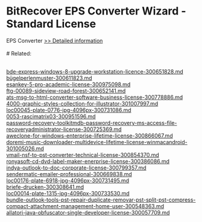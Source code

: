 # BitRecover EPS Converter Wizard - Standard License
EPS Converter
[>> Detailed information](https://secure.shareit.com/shareit/product.html?productid=301014699&affiliateid=200057808)<br/><br/># Related:

<br />[bde-express-windows-8-upgrade-workstation-licence-300651828.md](https://github.com/downloadplanet/downloadplanet/blob/main/bde-express-windows-8-upgrade-workstation-licence-300651828.md)<br />[bügelperlenmuster-300611823.md](https://github.com/downloadplanet/downloadplanet/blob/main/bügelperlenmuster-300611823.md)<br />[esankey-5-pro-academic-license-300975098.md](https://github.com/downloadplanet/downloadplanet/blob/main/esankey-5-pro-academic-license-300975098.md)<br />[ftg-00089-sideview-road-forest-300652141.md](https://github.com/downloadplanet/downloadplanet/blob/main/ftg-00089-sideview-road-forest-300652141.md)<br />[ats-msg-to-html-converter-software-business-license-300778886.md](https://github.com/downloadplanet/downloadplanet/blob/main/ats-msg-to-html-converter-software-business-license-300778886.md)<br />[4000-graphic-styles-collection-for-illustrator-301007997.md](https://github.com/downloadplanet/downloadplanet/blob/main/4000-graphic-styles-collection-for-illustrator-301007997.md)<br />[loc00045-plate-0776-jpg-4096px-300731086.md](https://github.com/downloadplanet/downloadplanet/blob/main/loc00045-plate-0776-jpg-4096px-300731086.md)<br />[0053-rascimatrix03-300951596.md](https://github.com/downloadplanet/downloadplanet/blob/main/0053-rascimatrix03-300951596.md)<br />[password-recovery-toolkitmdb-password-recovery-ms-access-file-recoveryadministrator-license-300725369.md](https://github.com/downloadplanet/downloadplanet/blob/main/password-recovery-toolkitmdb-password-recovery-ms-access-file-recoveryadministrator-license-300725369.md)<br />[aweclone-for-windows-enterprise-lifetime-license-300866067.md](https://github.com/downloadplanet/downloadplanet/blob/main/aweclone-for-windows-enterprise-lifetime-license-300866067.md)<br />[doremi-music-downloader-multidevice-lifetime-license-winmacandroid-301005026.md](https://github.com/downloadplanet/downloadplanet/blob/main/doremi-music-downloader-multidevice-lifetime-license-winmacandroid-301005026.md)<br />[vmail-nsf-to-pst-converter-technical-license-300854370.md](https://github.com/downloadplanet/downloadplanet/blob/main/vmail-nsf-to-pst-converter-technical-license-300854370.md)<br />[ronyasoft-cd-dvd-label-maker-enerprise-license-300386086.md](https://github.com/downloadplanet/downloadplanet/blob/main/ronyasoft-cd-dvd-label-maker-enerprise-license-300386086.md)<br />[indya-outlook-to-doc-corporate-license-300799357.md](https://github.com/downloadplanet/downloadplanet/blob/main/indya-outlook-to-doc-corporate-license-300799357.md)<br />[sendermatic-emailer-professional-300669838.md](https://github.com/downloadplanet/downloadplanet/blob/main/sendermatic-emailer-professional-300669838.md)<br />[loc00176-plate-6918-jpg-4096px-300731495.md](https://github.com/downloadplanet/downloadplanet/blob/main/loc00176-plate-6918-jpg-4096px-300731495.md)<br />[briefe-drucken-300308641.md](https://github.com/downloadplanet/downloadplanet/blob/main/briefe-drucken-300308641.md)<br />[loc00014-plate-1315-jpg-4096px-300733530.md](https://github.com/downloadplanet/downloadplanet/blob/main/loc00014-plate-1315-jpg-4096px-300733530.md)<br />[bundle-outlook-tools-pst-repair-duplicate-removar-pst-split-pst-compress-compact-attachment-management-home-user-300548363.md](https://github.com/downloadplanet/downloadplanet/blob/main/bundle-outlook-tools-pst-repair-duplicate-removar-pst-split-pst-compress-compact-attachment-management-home-user-300548363.md)<br />[allatori-java-obfuscator-single-developer-license-300057709.md](https://github.com/downloadplanet/downloadplanet/blob/main/allatori-java-obfuscator-single-developer-license-300057709.md)